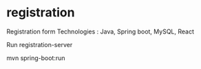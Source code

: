 # registration

Registration form 
Technologies : Java, Spring boot, MySQL, React

Run registration-server

mvn spring-boot:run